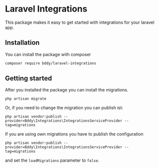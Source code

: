 # Laravel Integrations

This package makes it easy to get started with integrations for your laravel app.

## Installation

You can install the package with composer

```bash
composer require bddy/laravel-integrations
```

## Getting started

After you installed the package you can install the migrations.

```
php artisan migrate
```

Or, if you need to change the migration you can publish ist:

```
php artisan vendor:publish --provider=Bddy\Integrations\IntegrationsServiceProvider --tag=migrations
```

If you are using own migrations you have to publish the configuration

```
php artisan vendor:publish --provider=Bddy\Integrations\IntegrationsServiceProvider --tag=migrations
```

and set the `loadMigrations` parameter to `false`.
